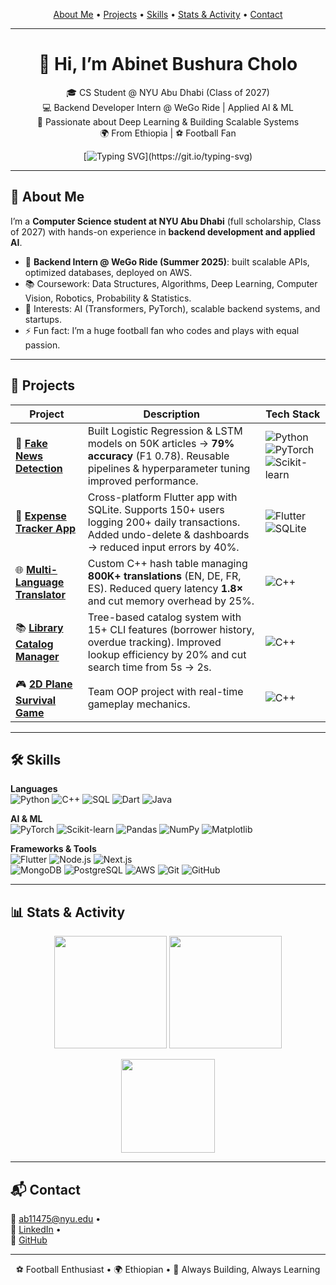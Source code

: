 <!-- Navigation Bar -->
<p align="center">
  <a href="#-about-me">About Me</a> •
  <a href="#-projects">Projects</a> •
  <a href="#-skills">Skills</a> •
  <a href="#-stats--activity">Stats & Activity</a> •
  <a href="#-contact">Contact</a>
</p>

---

<!-- Stylish Intro -->
<div align="center">

# 👋 Hi, I’m **Abinet Bushura Cholo**

🎓 CS Student @ NYU Abu Dhabi (Class of 2027)  
💻 Backend Developer Intern @ WeGo Ride | Applied AI & ML  
🤖 Passionate about Deep Learning & Building Scalable Systems  
🌍 From Ethiopia | ⚽ Football Fan  

[![Typing SVG](https://readme-typing-svg.herokuapp.com?color=%2336BCF7&lines=Always+building%2C+always+learning;AI+%7C+Backend+Engineering+%7C+Startups;Let's+connect+and+collaborate!)](https://git.io/typing-svg)

</div>

---

## 🪪 About Me
I’m a **Computer Science student at NYU Abu Dhabi** (full scholarship, Class of 2027) with hands-on experience in **backend development and applied AI**.  

- 🚀 **Backend Intern @ WeGo Ride (Summer 2025)**: built scalable APIs, optimized databases, deployed on AWS.  
- 📚 Coursework: Data Structures, Algorithms, Deep Learning, Computer Vision, Robotics, Probability & Statistics.  
- 🤖 Interests: AI (Transformers, PyTorch), scalable backend systems, and startups.  
- ⚡ Fun fact: I’m a huge football fan who codes and plays with equal passion.  

---

## 📂 Projects

| Project | Description | Tech Stack |
|---------|-------------|------------|
| 📰 [**Fake News Detection**](https://github.com/Abinet-Cholo/FakeNewsDetection) | Built Logistic Regression & LSTM models on 50K articles → **79% accuracy** (F1 0.78). Reusable pipelines & hyperparameter tuning improved performance. | ![Python](https://img.shields.io/badge/Python-3776AB?style=flat&logo=python&logoColor=white) ![PyTorch](https://img.shields.io/badge/PyTorch-EE4C2C?style=flat&logo=pytorch&logoColor=white) ![Scikit-learn](https://img.shields.io/badge/Scikit--learn-F7931E?style=flat&logo=scikitlearn&logoColor=white) |
| 📱 [**Expense Tracker App**](https://github.com/Abinet-Cholo/ExpenseTracker) | Cross-platform Flutter app with SQLite. Supports 150+ users logging 200+ daily transactions. Added undo-delete & dashboards → reduced input errors by 40%. | ![Flutter](https://img.shields.io/badge/Flutter-02569B?style=flat&logo=flutter&logoColor=white) ![SQLite](https://img.shields.io/badge/SQLite-003B57?style=flat&logo=sqlite&logoColor=white) |
| 🌐 [**Multi-Language Translator**](https://github.com/Abinet-Cholo/MultiLangDictionary) | Custom C++ hash table managing **800K+ translations** (EN, DE, FR, ES). Reduced query latency **1.8×** and cut memory overhead by 25%. | ![C++](https://img.shields.io/badge/C++-00599C?style=flat&logo=cplusplus&logoColor=white) |
| 📚 [**Library Catalog Manager**](https://github.com/Abinet-Cholo/LibraryCatalog) | Tree-based catalog system with 15+ CLI features (borrower history, overdue tracking). Improved lookup efficiency by 20% and cut search time from 5s → 2s. | ![C++](https://img.shields.io/badge/C++-00599C?style=flat&logo=cplusplus&logoColor=white) |
| 🎮 [**2D Plane Survival Game**](https://github.com/Abinet-Cholo/PlaneGame) | Team OOP project with real-time gameplay mechanics. | ![C++](https://img.shields.io/badge/C++-00599C?style=flat&logo=cplusplus&logoColor=white) |

---

## 🛠 Skills

**Languages**  
![Python](https://img.shields.io/badge/Python-3776AB?style=for-the-badge&logo=python&logoColor=white) 
![C++](https://img.shields.io/badge/C++-00599C?style=for-the-badge&logo=cplusplus&logoColor=white) 
![SQL](https://img.shields.io/badge/SQL-003B57?style=for-the-badge&logo=sqlite&logoColor=white) 
![Dart](https://img.shields.io/badge/Dart-0175C2?style=for-the-badge&logo=dart&logoColor=white) 
![Java](https://img.shields.io/badge/Java-007396?style=for-the-badge&logo=java&logoColor=white)  

**AI & ML**  
![PyTorch](https://img.shields.io/badge/PyTorch-EE4C2C?style=for-the-badge&logo=pytorch&logoColor=white) 
![Scikit-learn](https://img.shields.io/badge/Scikit--learn-F7931E?style=for-the-badge&logo=scikitlearn&logoColor=white) 
![Pandas](https://img.shields.io/badge/Pandas-150458?style=for-the-badge&logo=pandas&logoColor=white) 
![NumPy](https://img.shields.io/badge/NumPy-013243?style=for-the-badge&logo=numpy&logoColor=white) 
![Matplotlib](https://img.shields.io/badge/Matplotlib-11557C?style=for-the-badge&logo=plotly&logoColor=white)  

**Frameworks & Tools**  
![Flutter](https://img.shields.io/badge/Flutter-02569B?style=for-the-badge&logo=flutter&logoColor=white) 
![Node.js](https://img.shields.io/badge/Node.js-339933?style=for-the-badge&logo=node.js&logoColor=white) 
![Next.js](https://img.shields.io/badge/Next.js-000000?style=for-the-badge&logo=next.js&logoColor=white)  
![MongoDB](https://img.shields.io/badge/MongoDB-47A248?style=for-the-badge&logo=mongodb&logoColor=white) 
![PostgreSQL](https://img.shields.io/badge/PostgreSQL-4169E1?style=for-the-badge&logo=postgresql&logoColor=white) 
![AWS](https://img.shields.io/badge/AWS-232F3E?style=for-the-badge&logo=amazon-aws&logoColor=white) 
![Git](https://img.shields.io/badge/Git-F05032?style=for-the-badge&logo=git&logoColor=white) 
![GitHub](https://img.shields.io/badge/GitHub-181717?style=for-the-badge&logo=github&logoColor=white) 

---

## 📊 Stats & Activity

<p align="center">
  <img src="https://github-readme-stats.vercel.app/api?username=Abinet-Cholo&show_icons=true&theme=tokyonight" height="180px"/>
  <img src="https://github-readme-streak-stats.herokuapp.com/?user=Abinet-Cholo&theme=tokyonight" height="180px"/>
</p>

<p align="center">
  <img src="https://github-readme-stats.vercel.app/api/top-langs/?username=Abinet-Cholo&layout=compact&theme=tokyonight" height="150px"/>
</p>

---

## 📬 Contact
<p align="center">

📧 [ab11475@nyu.edu](mailto:ab11475@nyu.edu) •  
💼 [LinkedIn](https://www.linkedin.com/in/abinet-cholo/) •  
🐙 [GitHub](https://github.com/Abinet-Cholo)  

</p>

---

<p align="center">
⚽ Football Enthusiast • 🌍 Ethiopian • 🚀 Always Building, Always Learning
</p>
